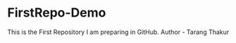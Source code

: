 # FirstRepo-Demo
This is the First Repository I am preparing in GitHub.
<br0>
Author - Tarang Thakur
